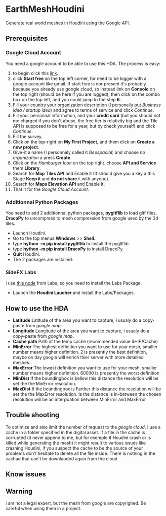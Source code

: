 # EarthMeshHoudini
Generate real world meshes in Houdini using the Google API.

## Prerequisites

### Google Cloud Account
You need a google account to be able to use this HDA. The process is easy:
1. to begin click this [link](https://cloud.google.com/gcp).
2. click **Start free** on the top left corner, for need to be logger with a google account like gmail. If start free is nor present it's probably because you already use google cloud, so instead link on **Console** on the top right (should be here if you are logged), then click on the combo box on the top left, and you could jump to the step **6**.
3. Fill your country your organization description (I personally put _Business idea / startup idea_) and agree to terms of service and click _Continue_.
4. Fill your personnal information, and your **credit card** (but you should not me charged if you don't abuse, the free tier is relativity big and the Tile API is supposed to be free for a year, but by check yourself) and click _Continue_.
5. Fill the survey.
6. Click on the top-right on **My First Project**, and them click on **Create a new project**.
7. Give-it a name (I personnaly called it _Geospacial_) and choose _no organization_ a press **Create**.
8. Click on the _Hamburger Icon_ on the top right. choose **API and Service** them **Library**.
9. Search for **Map Tiles API** and Enable it (It should give you a key a this Stage **Keep it** and **do not share** it with anyone).
10. Search for **Maps Elevation API** and Enable it.
11. That it for the *Google Cloud Account*.

### Additionnal Python Packages
You need to add 2 additionnal python packages, **pygltflib** to load gltf files, **DracoPy** to uncompress to mesh compression from google used by the 3d tiles.
- Launch Houdini.
- Go to the top menus **Windows** >> **Shell**.
- type **hython -m pip install pygltflib** to install the pygltflib.
- type **hython -m pip install DracoPy** to install DracoPy.
- **Quit** Houdini.
- The 2 packages are installed.

### SideFX Labs
I use [this node](https://www.sidefx.com/docs/houdini/nodes/sop/labs--quickmaterial-2.0.html) from Labs, so you need to install the Labs Package.
- Launch the **Houdini Laucher** and install the Labs/Packages.

## How to use the HDA
- **Latitude** Latitude of the area you want to capture, i usualy do a copy-paste from _google map_.
- **Longitude** Longitude of the area you want to capture, i usualy do a copy-paste from _google map_.
- **Cache path** Path of the temp cache (recommended value $HIP/Cache)
- **MinError** The highest definition you want to use for your mesh, smaller number means higher definition. 2 is presently the best definition, maybe on day google will enrich thier server with more detailled meshes.
- **MaxError** The lowest definition you want to use for your mesh, smaller number means higher definition. 60000 is presently the worst definition.
- **MinDist** If the boundingbox is bellow this distance the resolution will be set the the MinError resolution. 
- **MaxDist** If the boundingbox is Farther this distance the resolution will be set the the MaxError resolution. Is the distance is in-between the chosen resolution will be an interpoation between MinError and MaxError 

## Trouble shooting
To optimize and also limit the number of request to the _google cloud_, I use a cache in a folder specified in the digital asset. If a file in the cache is corrupted (it never append to me, but for exemple if Houdini crash or is killed while generating the mesh) it might result to various issues like crashing Houdini, if you suspect the cache to be the source of your problems don't hesitate to delete all the file inside. There is nothing in the cachae that can't be downlaoded again frpm the cloud.

## Know issues 

## Warning
I am not a legal expert, but the mesh from google are copyrighed. Be careful when using them in a project.
